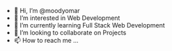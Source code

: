 - 👋 Hi, I’m @moodyomar
- 👀 I’m interested in Web Development
- 🌱 I’m currently learning Full Stack Web Development
- 💞️ I’m looking to collaborate on Projects
- 📫 How to reach me ...

<!---
moodyomar/moodyomar is a ✨ special ✨ repository because its `README.md` (this file) appears on your GitHub profile.
You can click the Preview link to take a look at your changes.
--->
